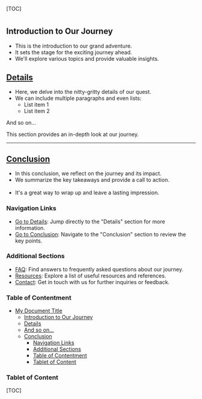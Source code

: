 
[TOC]

# <!--Jump to-->

## Introduction to Our Journey
- This is the introduction to our grand adventure.
- It sets the stage for the exciting journey ahead.
- We'll explore various topics and provide valuable insights.

## [Details](#about-the-quest)

- Here, we delve into the nitty-gritty details of our quest.
- We can include multiple paragraphs and even lists:
    - List item 1
    - List item 2 <br>

And so on...

 This section provides an in-depth look at our journey.

---



## [Conclusion](#final-thoughts)

- In this conclusion, we reflect on the journey and its impact.
- We summarize the key takeaways and provide a call to action.
<br><br>
- It's a great way to wrap up and leave a lasting impression.

### Navigation Links

- [Go to Details](#about-the-quest): Jump directly to the "Details" section for more information.
- [Go to Conclusion](#final-thoughts): Navigate to the "Conclusion" section to review the key points.

### Additional Sections

- [FAQ](#faq): Find answers to frequently asked questions about our journey.
- [Resources](#resources): Explore a list of useful resources and references.
- [Contact](#contact): Get in touch with us for further inquiries or feedback.

### Table of Contentment

- [My Document Title](#my-document-title)
  - [Introduction to Our Journey](#introduction-to-our-journey)
  - [Details](#details)
  - [And so on...](#and-so-on)
  - [Conclusion](#conclusion)
    - [Navigation Links](#navigation-links)
    - [Additional Sections](#additional-sections)
    - [Table of Contentment](#table-of-contentment)
    - [Tablet of Content](#tablet-of-content)


### Tablet of Content
[TOC]